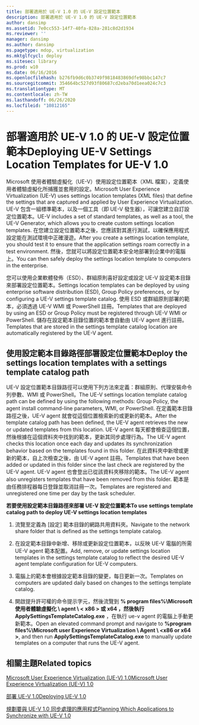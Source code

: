 ```yaml
---
title: 部署適用於 UE-V 1.0 的 UE-V 設定位置範本
description: 部署適用於 UE-V 1.0 的 UE-V 設定位置範本
author: dansimp
ms.assetid: 7e0cc553-14f7-40fa-828a-281c8d2d1934
ms.reviewer: ''
manager: dansimp
ms.author: dansimp
ms.pagetype: mdop, virtualization
ms.mktglfcycl: deploy
ms.sitesec: library
ms.prod: w10
ms.date: 06/16/2016
ms.openlocfilehash: b276fb9d6c0b3749f9818483869dfe98bbc147c7
ms.sourcegitcommit: 354664bc527d93f80687cd2eba70d1eea024c7c3
ms.translationtype: MT
ms.contentlocale: zh-TW
ms.lasthandoff: 06/26/2020
ms.locfileid: "10812165"
---
```

# <span data-ttu-id="16a70-103">部署適用於 UE-V 1.0 的 UE-V 設定位置範本</span><span class="sxs-lookup"><span data-stu-id="16a70-103">Deploying UE-V Settings Location Templates for UE-V 1.0</span></span>


<span data-ttu-id="16a70-104">Microsoft 使用者體驗虛擬化（UE-V）使用設定位置範本（XML 檔案），定義使用者體驗虛擬化所捕獲並套用的設定。</span><span class="sxs-lookup"><span data-stu-id="16a70-104">Microsoft User Experience Virtualization (UE-V) uses settings location templates (XML files) that define the settings that are captured and applied by User Experience Virtualization.</span></span> <span data-ttu-id="16a70-105">UE-V 包含一組標準範本，以及一個工具（即 UE-V 發生器），可讓您建立自訂設定位置範本。</span><span class="sxs-lookup"><span data-stu-id="16a70-105">UE-V includes a set of standard templates, as well as a tool, the UE-V Generator, which allows you to create custom settings location templates.</span></span> <span data-ttu-id="16a70-106">在您建立設定位置範本之後，您應該對其進行測試，以確保應用程式設定能在測試環境中正確漫遊。</span><span class="sxs-lookup"><span data-stu-id="16a70-106">After you create a settings location template, you should test it to ensure that the application settings roam correctly in a test environment.</span></span> <span data-ttu-id="16a70-107">然後，您就可以將設定位置範本安全地部署到企業中的電腦上。</span><span class="sxs-lookup"><span data-stu-id="16a70-107">You can then safely deploy the settings location template to computers in the enterprise.</span></span>

<span data-ttu-id="16a70-108">您可以使用企業軟體發佈（ESD）、群組原則喜好設定或設定 UE-V 設定範本目錄來部署設定位置範本。</span><span class="sxs-lookup"><span data-stu-id="16a70-108">Settings location templates can be deployed by using enterprise software distribution (ESD), Group Policy preferences, or by configuring a UE-V settings template catalog.</span></span> <span data-ttu-id="16a70-109">使用 ESD 或群組原則部署的範本，必須透過 UE-V WMI 或 PowerShell 註冊。</span><span class="sxs-lookup"><span data-stu-id="16a70-109">Templates that are deployed by using an ESD or Group Policy must be registered through UE-V WMI or PowerShell.</span></span> <span data-ttu-id="16a70-110">儲存在設定範本目錄位置的範本會自動由 UE-V agent 進行註冊。</span><span class="sxs-lookup"><span data-stu-id="16a70-110">Templates that are stored in the settings template catalog location are automatically registered by the UE-V agent.</span></span>

## <span data-ttu-id="16a70-111">使用設定範本目錄路徑部署設定位置範本</span><span class="sxs-lookup"><span data-stu-id="16a70-111">Deploy the settings location templates with a settings template catalog path</span></span>


<span data-ttu-id="16a70-112">UE-V 設定位置範本目錄路徑可以使用下列方法來定義：群組原則、代理安裝命令列參數、WMI 或 PowerShell。</span><span class="sxs-lookup"><span data-stu-id="16a70-112">The UE-V settings location template catalog path can be defined by using the following methods: Group Policy, the agent install command-line parameters, WMI, or PowerShell.</span></span> <span data-ttu-id="16a70-113">在定義範本目錄路徑之後，UE-V agent 就會從這個位置檢索新的或更新的範本。</span><span class="sxs-lookup"><span data-stu-id="16a70-113">After the template catalog path has been defined, the UE-V agent retrieves the new or updated templates from this location.</span></span> <span data-ttu-id="16a70-114">UE-V agent 每天都會檢查這個位置，然後根據在這個資料夾中找到的範本，更新其同步處理行為。</span><span class="sxs-lookup"><span data-stu-id="16a70-114">The UE-V agent checks this location once each day and updates its synchronization behavior based on the templates found in this folder.</span></span> <span data-ttu-id="16a70-115">在此資料夾中新增或更新的範本，自上次檢查之後，由 UE-V agent 註冊。</span><span class="sxs-lookup"><span data-stu-id="16a70-115">Templates that have been added or updated in this folder since the last check are registered by the UE-V agent.</span></span> <span data-ttu-id="16a70-116">UE-V agent 也會登出已從該資料夾移除的範本。</span><span class="sxs-lookup"><span data-stu-id="16a70-116">The UE-V agent also unregisters templates that have been removed from this folder.</span></span> <span data-ttu-id="16a70-117">範本是由任務排程器每日登錄並取消註冊一次。</span><span class="sxs-lookup"><span data-stu-id="16a70-117">Templates are registered and unregistered one time per day by the task scheduler.</span></span>

**<span data-ttu-id="16a70-118">若要使用設定範本目錄路徑來部署 UE-V 設定位置範本</span><span class="sxs-lookup"><span data-stu-id="16a70-118">To use settings template catalog path to deploy UE-V settings location templates</span></span>**

1.  <span data-ttu-id="16a70-119">流覽至定義為 [設定] 範本目錄的網路共用資料夾。</span><span class="sxs-lookup"><span data-stu-id="16a70-119">Navigate to the network share folder that is defined as the settings template catalog.</span></span>

2.  <span data-ttu-id="16a70-120">在設定範本目錄中新增、移除或更新設定位置範本，以反映 UE-V 電腦的所需 UE-V agent 範本配置。</span><span class="sxs-lookup"><span data-stu-id="16a70-120">Add, remove, or update settings location templates in the settings template catalog to reflect the desired UE-V agent template configuration for UE-V computers.</span></span>

3.  <span data-ttu-id="16a70-121">電腦上的範本會根據設定範本目錄的變更，每日更新一次。</span><span class="sxs-lookup"><span data-stu-id="16a70-121">Templates on computers are updated daily based on changes to the settings template catalog.</span></span>

4.  <span data-ttu-id="16a70-122">開啟提升許可權的命令提示字元，然後流覽到 **% program files%\\Microsoft 使用者體驗虛擬化 \\ agent \\ &lt; x86 &gt; 或 x64 **，然後執行**ApplySettingsTemplateCatalog.exe** ，在執行 ue-v agent 的電腦上手動更新範本。</span><span class="sxs-lookup"><span data-stu-id="16a70-122">Open an elevated command prompt and navigate to **%program files%\\Microsoft user Experience Virtualization \\ Agent \\ &lt;x86 or x64 &gt;**, and then run **ApplySettingsTemplateCatalog.exe** to manually update templates on a computer that runs the UE-V agent.</span></span>

## <span data-ttu-id="16a70-123">相關主題</span><span class="sxs-lookup"><span data-stu-id="16a70-123">Related topics</span></span>


[<span data-ttu-id="16a70-124">Microsoft User Experience Virtualization (UE-V) 1.0</span><span class="sxs-lookup"><span data-stu-id="16a70-124">Microsoft User Experience Virtualization (UE-V) 1.0</span></span>](index.md)

[<span data-ttu-id="16a70-125">部署 UE-V 1.0</span><span class="sxs-lookup"><span data-stu-id="16a70-125">Deploying UE-V 1.0</span></span>](deploying-ue-v-10.md)

[<span data-ttu-id="16a70-126">規劃要與 UE-V 1.0 同步處理的應用程式</span><span class="sxs-lookup"><span data-stu-id="16a70-126">Planning Which Applications to Synchronize with UE-V 1.0</span></span>](planning-which-applications-to-synchronize-with-ue-v-10.md)

 

 





